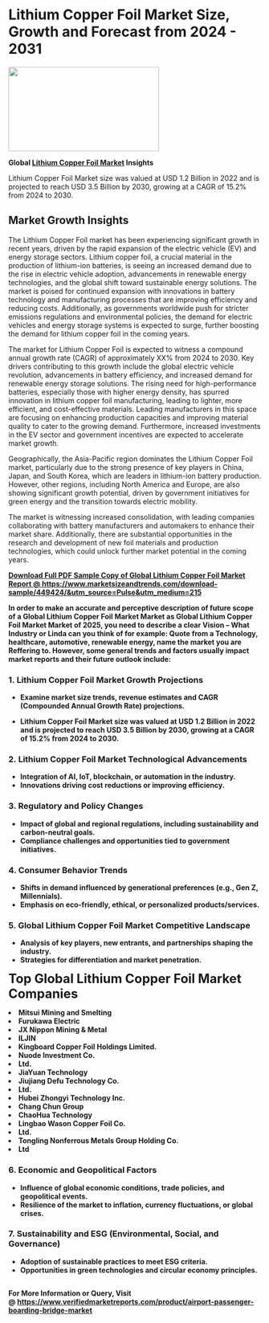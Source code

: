 <H1>Lithium Copper Foil Market Size, Growth and Forecast from 2024 - 2031</H1><img class="aligncenter size-medium wp-image-584254" src="https://thirdeyenews.in/wp-content/uploads/2024/09/Global-Market-Research-300x168.jpeg" alt="" width="300" height="168" /><p><strong>Global&nbsp;<a href="https://www.marketsizeandtrends.com/download-sample/449424/&amp;utm_source=Pulse&amp;utm_medium=215">Lithium Copper Foil Market</a> Insights</strong></p><p>Lithium Copper Foil Market size was valued at USD 1.2 Billion in 2022 and is projected to reach USD 3.5 Billion by 2030, growing at a CAGR of 15.2% from 2024 to 2030.</p><p><h2>Market Growth Insights</h2> <p>The Lithium Copper Foil market has been experiencing significant growth in recent years, driven by the rapid expansion of the electric vehicle (EV) and energy storage sectors. Lithium copper foil, a crucial material in the production of lithium-ion batteries, is seeing an increased demand due to the rise in electric vehicle adoption, advancements in renewable energy technologies, and the global shift toward sustainable energy solutions. The market is poised for continued expansion with innovations in battery technology and manufacturing processes that are improving efficiency and reducing costs. Additionally, as governments worldwide push for stricter emissions regulations and environmental policies, the demand for electric vehicles and energy storage systems is expected to surge, further boosting the demand for lithium copper foil in the coming years.</p> <p><strong><a href="#"></a></strong></p> <p>The market for Lithium Copper Foil is expected to witness a compound annual growth rate (CAGR) of approximately XX% from 2024 to 2030. Key drivers contributing to this growth include the global electric vehicle revolution, advancements in battery efficiency, and increased demand for renewable energy storage solutions. The rising need for high-performance batteries, especially those with higher energy density, has spurred innovation in lithium copper foil manufacturing, leading to lighter, more efficient, and cost-effective materials. Leading manufacturers in this space are focusing on enhancing production capacities and improving material quality to cater to the growing demand. Furthermore, increased investments in the EV sector and government incentives are expected to accelerate market growth.</p> <p>Geographically, the Asia-Pacific region dominates the Lithium Copper Foil market, particularly due to the strong presence of key players in China, Japan, and South Korea, which are leaders in lithium-ion battery production. However, other regions, including North America and Europe, are also showing significant growth potential, driven by government initiatives for green energy and the transition towards electric mobility.</p> <p>The market is witnessing increased consolidation, with leading companies collaborating with battery manufacturers and automakers to enhance their market share. Additionally, there are substantial opportunities in the research and development of new foil materials and production technologies, which could unlock further market potential in the coming years.</p> <p><strong><a href="#"></p><p><span class=""><strong>Download Full PDF Sample Copy of Global Lithium Copper Foil Market Report</strong> @ <a href="https://www.marketsizeandtrends.com/download-sample/449424/&amp;utm_source=Pulse&amp;utm_medium=215" target="_blank">https://www.marketsizeandtrends.com/download-sample/449424/&amp;utm_source=Pulse&amp;utm_medium=215</a></span></p><p>In order to make an accurate and perceptive description of future scope of a Global&nbsp;Lithium Copper Foil Market Market as Global&nbsp;Lithium Copper Foil Market Market of 2025, you need to describe a clear Vision &ndash; What Industry or Linda can you think of for example: Quote from a Technology, healthcare, automotive, renewable energy, name the market you are Reffering to. However, some general trends and factors usually impact market reports and their future outlook include:</p><h3>1.&nbsp;<strong>Lithium Copper Foil Market Growth Projections</strong></h3><ul><li>Examine market size trends, revenue estimates and CAGR (Compounded Annual Growth Rate) projections.</li><li><p>Lithium Copper Foil Market size was valued at USD 1.2 Billion in 2022 and is projected to reach USD 3.5 Billion by 2030, growing at a CAGR of 15.2% from 2024 to 2030.</p></li></ul><h3>2.&nbsp;<strong>Lithium Copper Foil Market Technological Advancements</strong></h3><ul><li>Integration of AI, IoT, blockchain, or automation in the industry.</li><li>Innovations driving cost reductions or improving efficiency.</li></ul><h3>3.&nbsp;<strong>Regulatory and Policy Changes</strong></h3><ul><li>Impact of global and regional regulations, including sustainability and carbon-neutral goals.</li><li>Compliance challenges and opportunities tied to government initiatives.</li></ul><h3>4.&nbsp;<strong>Consumer Behavior Trends</strong></h3><ul><li>Shifts in demand influenced by generational preferences (e.g., Gen Z, Millennials).</li><li>Emphasis on eco-friendly, ethical, or personalized products/services.</li></ul><h3>5.&nbsp;<strong>Global Lithium Copper Foil Market Competitive Landscape</strong></h3><ul><li>Analysis of key players, new entrants, and partnerships shaping the industry.</li><li>Strategies for differentiation and market penetration.</li></ul><p data-pm-slice="1 1 []"><span style="color: inherit; font-family: inherit; font-size: 25px;">Top Global Lithium Copper Foil Market Companies</span></p><div class="" data-test-id=""><p><li>Mitsui Mining and Smelting</li><li> Furukawa Electric</li><li> JX Nippon Mining & Metal</li><li> ILJIN</li><li> Kingboard Copper Foil Holdings Limited.</li><li> Nuode Investment Co.</li><li> Ltd.</li><li> JiaYuan Technology</li><li> Jiujiang Defu Technology Co.</li><li>Ltd.</li><li> Hubei Zhongyi Technology Inc.</li><li> Chang Chun Group</li><li> ChaoHua Technology</li><li> Lingbao Wason Copper Foil Co.</li><li> Ltd.</li><li> Tongling Nonferrous Metals Group Holding Co.</li><li> Ltd</li></p></div><h3>6.&nbsp;<strong>Economic and Geopolitical Factors</strong></h3><ul><li>Influence of global economic conditions, trade policies, and geopolitical events.</li><li>Resilience of the market to inflation, currency fluctuations, or global crises.</li></ul><h3>7.&nbsp;<strong>Sustainability and ESG (Environmental, Social, and Governance)</strong></h3><ul><li>Adoption of sustainable practices to meet ESG criteria.</li><li>Opportunities in green technologies and circular economy principles.</li></ul><h2><strong style="font-size: 14px;">For More Information or Query, Visit @&nbsp;</strong><a style="background-color: #ffffff; font-size: 14px;" href="https://www.marketsizeandtrends.com/report/lithium-copper-foil-market/" target="_blank">https://www.verifiedmarketreports.com/product/airport-passenger-boarding-bridge-market</a></h2>
